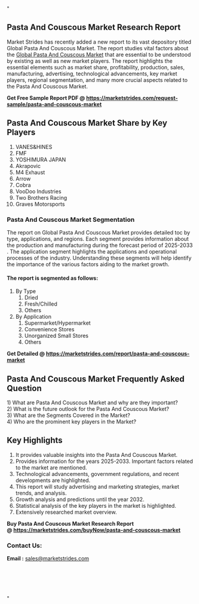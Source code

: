 <p>"</p>
<h2>Pasta And Couscous Market Research Report</h2>
<p>Market Strides has recently added a new report to its vast depository titled Global Pasta And Couscous Market. The report studies vital factors about the&nbsp;<a href="https://marketstrides.com/report/pasta-and-couscous-market">Global Pasta And Couscous Market</a>&nbsp;that are essential to be understood by existing as well as new market players. The report highlights the essential elements such as market share, profitability, production, sales, manufacturing, advertising, technological advancements, key market players, regional segmentation, and many more crucial aspects related to the Pasta And Couscous Market.</p>
<p><strong>Get Free Sample Report PDF @&nbsp;<a href="https://marketstrides.com/request-sample/pasta-and-couscous-market">https://marketstrides.com/request-sample/pasta-and-couscous-market</a></strong></p>
<h2><strong>Pasta And Couscous Market Share by Key Players</strong></h2>
<ol>
<li>VANES&amp;HINES</li>
<li>FMF</li>
<li>YOSHIMURA JAPAN</li>
<li>Akrapovic</li>
<li>M4 Exhaust</li>
<li>Arrow</li>
<li>Cobra</li>
<li>VooDoo Industries</li>
<li>Two Brothers Racing</li>
<li>Graves Motorsports</li>
</ol>
<h3><strong>Pasta And Couscous Market Segmentation</strong></h3>
<p>The report on Global Pasta And Couscous Market provides detailed toc by type, applications, and regions. Each segment provides information about the production and manufacturing during the forecast period of 2025-2033 . The application segment highlights the applications and operational processes of the industry. Understanding these segments will help identify the importance of the various factors aiding to the market growth.</p>
<h4>The report is segmented as follows:</h4>
<ol>
<li>By Type
<ol>
<li>Dried</li>
<li>Fresh/Chilled</li>
<li>Others</li>
</ol>
</li>
<li>By Application
<ol>
<li>Supermarket/Hypermarket</li>
<li>Convenience Stores</li>
<li>Unorganized Small Stores</li>
<li>Others</li>
</ol>
</li>
</ol>
<p><strong>Get Detailed @&nbsp;<a href="https://marketstrides.com/report/pasta-and-couscous-market">https://marketstrides.com/report/pasta-and-couscous-market</a></strong></p>
<h2 class=""><strong>Pasta And Couscous Market Frequently Asked Question</strong></h2>
<div class="">1) What are&nbsp;Pasta And Couscous Market and why are they important?
<div class="">
<div class="">2) What is the future outlook for the Pasta And Couscous Market?</div>
</div>
</div>
<div class="">3) What are the Segments Covered in the Market?</div>
<div class="">4) Who are the prominent key players in the Market?</div>
<h2><strong>Key Highlights</strong></h2>
<div class="">
<ol>
<li>It provides valuable insights into the Pasta And Couscous Market.</li>
<li>Provides information for the years 2025-2033. Important factors related to the market are mentioned.</li>
<li>Technological advancements, government regulations, and recent developments are highlighted.</li>
<li>This report will study advertising and marketing strategies, market trends, and analysis.</li>
<li>Growth analysis and predictions until the year 2032.</li>
<li>Statistical analysis of the key players in the market is highlighted.</li>
<li>Extensively researched market overview.</li>
</ol>
<p><strong>Buy Pasta And Couscous Market Research Report @&nbsp;<a href="https://marketstrides.com/buyNow/pasta-and-couscous-market">https://marketstrides.com/buyNow/pasta-and-couscous-market</a></strong></p>
<h3>Contact Us:</h3>
<p><strong>Email :</strong> <a href="mailto:sales@marketstrides.com">sales@marketstrides.com</a></p>
</div>
<p>&nbsp;</p>
<h3>&nbsp;</h3>
<p>"</p>
